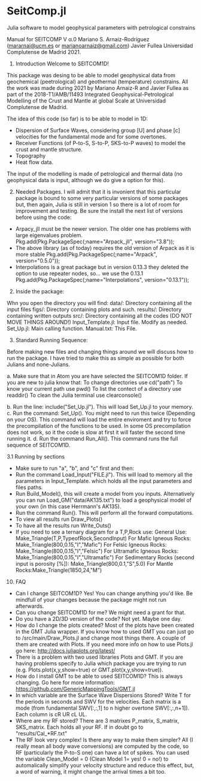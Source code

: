 # SeitComp.jl
Julia software to model geophysical parameters with petrological constrains

Manual for SEITCOMP V α.0
Mariano S. Arnaiz-Rodríguez (mararnai@ucm.es or marianoarnaiz@gmail.com)
Javier Fullea
Universidad Complutense de Madrid
2021.

1. Introduction
Welcome to SEITCOM1D!

This package was desing to be able to model geophysical data from geochemical (peetrological) and geothermal (temperature) constrains. All the work was made during 2021 by Mariano Arnaiz-R and Javier Fullea as part of the 2018-T1/AMB/11493 Integrated Geophysical-Petrological Modelling of the Crust and Mantle at global Scale at Universidad Complutense de Madrid.

The idea of this code (so far) is to be able to model in 1D:

- Dispersion of Surface Waves, considering group [U] and phase [c] velocities for the fundamental mode and for some overtones.
- Receiver Functions (of P-to-S, S-to-P, SKS-to-P waves) to model the crust and mantle structure.
- Topography
- Heat flow data.

The input of the modelling is made of petrological and thermal data (no geophysical data is input, although we do give a option for this).

2. Needed Packages.
I will admit that it is invonient that this particular package is bound to some very particular versions of some packages but, then again, Julia is still in version 1 so there is a lot of room for improvement and testing. Be sure the install the next list of versions before using the code:

- Arpacy_jll must be the newer version. The older one has problems with large eigenvalues problem.
Pkg.add(Pkg.PackageSpec(;name="Arpack_jll", version="3.8"));
- The above library (as of today) requires the old version of Arpack as it is more stable
Pkg.add(Pkg.PackageSpec(;name="Arpack", version="0.5.0"));
- Interpolations is a great package but in version 0.13.3 they deleted the option to use repeater nodes, so... we use the 0.13.1
Pkg.add(Pkg.PackageSpec(;name="Interpolations", version="0.13.1"));

2. Inside the package:

Whn you open the directory you will find:
	data/: Directory containing all the input files
	figs/: Directory containing plots and such.
	results/: Directory containing written outputs
	src/: Directory containing all the codes (DO NOT MOVE THINGS AROUND!)
	Input_Template.jl: Input file. Modify as needed.
	Set_Up.jl: Main calling function.
	Manual.txt: This File.


3. Standard Running Sequence:

Before making new files and changing things around we will discuss how to run the package.
I have tried to make this as simple as possible for both Julians and none-Julians.

a. Make sure that in Atom you are have selected the SEITCOM1D folder. If you are new to julia know that:
	To change directories use cd("path")
	To know your current path use pwd()
	To list the contect of a directory use readdir()
	To clean the Julia terminal use clearconsole()

b. Run the line: include("Set_Up.jl"). This will load Set_Up.jl to your memory.
c. Run the command: Set_Up(). You might need to run this twice (Depending on your OS). This command will load the entire enviroment and try to force the precompilation of the functions to be used. In some OS precompilation does not work, so it the code is slow at first it will faster the second time running it.
d. Run the command Run_All(). This command runs the full sequence of SEITCOM1D.

3.1 Running by sections
-  Make sure to run "a", "b", and "c" first and then:
- Run the command Load_Input("FILE.jl"). This will load to memory all the parameters in Input_Template. which holds all the input parameters and files paths.
- Run Build_Model(), this will create a model from you inputs. Alternatively you can run Load_GM("data/AK135.txt") to load a geophysical model of your own (in this case Herrmann's AK135).
- Run the command Run(). This will perform all the forward computations.
- To view all results run Draw_Plots()
- To have all the results run Write_Outs()
- If you need to see a ternary diagram for a T,P,Rock use:
General Use:	Make_Triangle(T,P,TypeofRock,SecondInput)
For Mafic Igneous Rocks:	Make_Triangle(800,0.15,"I","Mafic")
For Felsic Igneous Rocks:	Make_Triangle(800,0.15,"I","Felsic")
For Ultramafic Igneous Rocks:	Make_Triangle(800,0.15,"I","Ultramafic")
For Sedimentary Rocks (second input is porosity [%]):	Make_Triangle(800,0.1,"S",5.0)
For Mantle Rocks:Make_Triangle(1850,24,"M")

10. FAQ

- Can I change SEITCOM1D?
	Yes! You can change anything you'd like. Be mindfull of your changes because the package might not run afterwards.
- Can you change SEITCOM1D for me?
	We might need a grant for that.
- Do you have a 2D/3D version of the code?
	Not yet. Maybe one day.
- How do I change the plots created?
	Most of the plots have been created in the GMT Julia wrapper. If you know how to used GMT you can just go to /src/main/Draw_Plots.jl and change most things there. A couple of them are created with Plots. If you need more info on how to use Plots.jl go here: http://docs.juliaplots.org/latest/
- There is a problem with two used libraries Plots and GMT.
	If you are having problems specify to Julia which package you are trying to run (e.g. Plots.plot(x,y,show=true) or GMT.plot(x,y,show=true)).
- How do I install GMT to be able to used SEITCOM1D?
	This is always changing. Go here for more information: https://github.com/GenericMappingTools/GMT.jl
- In which variable are the Surface Wave Dispersions Stored?
	Write T for the periods in seconds and SWV for the velocities. Each matrix is a mode (from fundamental SWV[:,:,1] to n higher overtone SWV[:,:,n+1]). Each column is cR UR cL UL.
- Where are my RF stored?
	There are 3 matrixes P_matrix, S_matrix, SKS_matrix. Each holds all your RF. If in doubt go to "results/Cal_*RF.txt"
- The RF look very complex! Is there any way to make them simpler?
	All (I really mean all body wave conversions) are computed by the code, so RF (particularly the P-to-S one) can have a lot of spikes. You can used the variable     Clean_Model = 0 (Clean Model 1= yes! 0 = no!) to automalically simplify your velocity structure and reduce this effect, but, a word of warning, it might change the arrival times a bit too.
